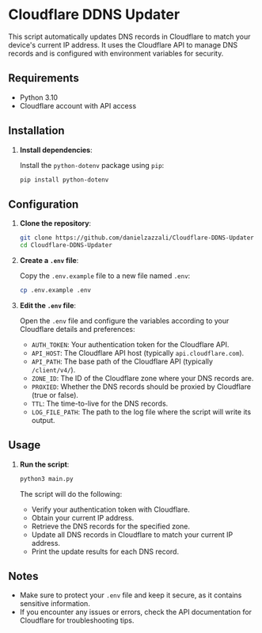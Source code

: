 # Cloudflare DDNS Updater

This script automatically updates DNS records in Cloudflare to match your device's current IP address. It uses the Cloudflare API to manage DNS records and is configured with environment variables for security.

## Requirements

- Python 3.10
- Cloudflare account with API access

## Installation

1. **Install dependencies**:

    Install the `python-dotenv` package using `pip`:

    ```bash
    pip install python-dotenv
    ```

## Configuration

1. **Clone the repository**:

    ```bash
    git clone https://github.com/danielzazzali/Cloudflare-DDNS-Updater
    cd Cloudflare-DDNS-Updater
    ```

2. **Create a `.env` file**:

    Copy the `.env.example` file to a new file named `.env`:

    ```bash
    cp .env.example .env
    ```

3. **Edit the `.env` file**:

    Open the `.env` file and configure the variables according to your Cloudflare details and preferences:

    - `AUTH_TOKEN`: Your authentication token for the Cloudflare API.
    - `API_HOST`: The Cloudflare API host (typically `api.cloudflare.com`).
    - `API_PATH`: The base path of the Cloudflare API (typically `/client/v4/`).
    - `ZONE_ID`: The ID of the Cloudflare zone where your DNS records are.
    - `PROXIED`: Whether the DNS records should be proxied by Cloudflare (true or false).
    - `TTL`: The time-to-live for the DNS records.
    - `LOG_FILE_PATH`: The path to the log file where the script will write its output.


## Usage

1. **Run the script**:

    ```bash
    python3 main.py
    ```

    The script will do the following:

    - Verify your authentication token with Cloudflare.
    - Obtain your current IP address.
    - Retrieve the DNS records for the specified zone.
    - Update all DNS records in Cloudflare to match your current IP address.
    - Print the update results for each DNS record.

## Notes

- Make sure to protect your `.env` file and keep it secure, as it contains sensitive information.
- If you encounter any issues or errors, check the API documentation for Cloudflare for troubleshooting tips.
